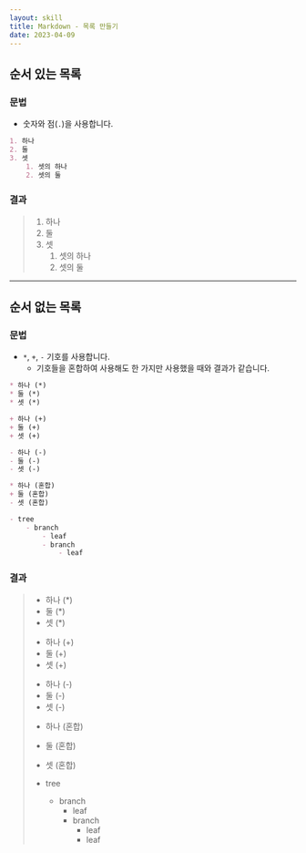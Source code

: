 ```yaml
---
layout: skill
title: Markdown - 목록 만들기
date: 2023-04-09
---
```





## 순서 있는 목록



### 문법

- 숫자와 점(`.`)을 사용합니다.

```markdown
1. 하나
2. 둘
3. 셋
    1. 셋의 하나
    2. 셋의 둘
```


### 결과

> 1. 하나
> 2. 둘
> 3. 셋
>     1. 셋의 하나
>     2. 셋의 둘




---




## 순서 없는 목록


### 문법

- `*`, `+`, `-` 기호를 사용합니다.
    - 기호들을 혼합하여 사용해도 한 가지만 사용했을 때와 결과가 같습니다.

```markdown
* 하나 (*)
* 둘 (*)
* 셋 (*)

+ 하나 (+)
+ 둘 (+)
+ 셋 (+)

- 하나 (-)
- 둘 (-)
- 셋 (-)

* 하나 (혼합)
+ 둘 (혼합)
- 셋 (혼합)

- tree
    - branch
        - leaf
        - branch
            - leaf
```


### 결과

> * 하나 (*)
> * 둘 (*)
> * 셋 (*)
> 
> + 하나 (+)
> + 둘 (+)
> + 셋 (+)
> 
> - 하나 (-)
> - 둘 (-)
> - 셋 (-)
> 
> * 하나 (혼합)
> + 둘 (혼합)
> - 셋 (혼합)
> 
> - tree
>     - branch
>         - leaf
>         - branch
>             - leaf
>             - leaf
